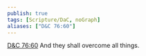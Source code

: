 ```yaml
---
publish: true
tags: [Scripture/DaC, noGraph]
aliases: ["D&C 76:60"]
---
```

[D&C 76:60](https://churchofjesuschrist.org/study/scriptures/dc-testament/dc/76?lang=eng&id=p60#p60) And they shall overcome all things.

